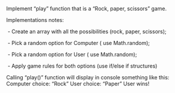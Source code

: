 Implement “play” function that is a “Rock, paper, scissors” game.

Implementations notes:

­ - Create an array with all the possibilities (rock, paper, scissors);

­ - Pick a random option for Computer ( use Math.random);

­ - Pick a random option for User ( use Math.random);

­ - Apply game rules for both options (use if/else if structures)

Calling “play()” function will display in console something like this:
Computer choice: “Rock”
User choice: “Paper”
User wins!